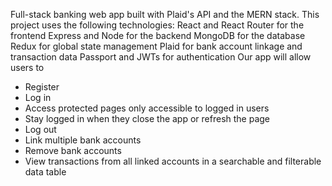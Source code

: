 Full-stack banking web app built with Plaid's API and the MERN stack.
This project uses the following technologies:
React and React Router for the frontend
Express and Node for the backend
MongoDB for the database
Redux for global state management
Plaid for bank account linkage and transaction data
Passport and JWTs for authentication
Our app will allow users to
- Register
- Log in
- Access protected pages only accessible to logged in users
- Stay logged in when they close the app or refresh the page
- Log out
- Link multiple bank accounts
- Remove bank accounts
- View transactions from all linked accounts in a searchable and filterable data table

